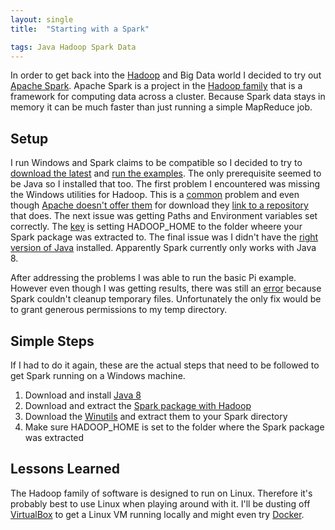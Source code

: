 ```yaml
---
layout: single
title:  "Starting with a Spark"

tags: Java Hadoop Spark Data
---
```


In order to get back into the [Hadoop](http://hadoop.apache.org/) and Big Data world I decided to try out [Apache Spark](https://spark.apache.org/). Apache Spark is a project in the [Hadoop family](https://hortonworks.com/ecosystems/) that is a framework for computing data across a cluster. Because Spark data stays in memory it can be much faster than just running a simple MapReduce job.

## Setup
I run Windows and Spark claims to be compatible so I decided to try to [download the latest](http://spark.apache.org/downloads.html) and [run the examples](https://spark.apache.org/docs/latest/index.html#running-the-examples-and-shell).  The only prerequisite seemed to be Java so I installed that too.
The first problem I encountered was missing the Windows utilities for Hadoop. This is a [common](http://www.srccodes.com/p/article/39/error-util-shell-failed-locate-winutils-binary-hadoop-binary-path) problem and even though [Apache doesn't offer them](https://wiki.apache.org/hadoop/WindowsProblems) for download they [link to a repository](https://github.com/steveloughran/winutils) that does.
The next issue was getting Paths and Environment variables set correctly. The [key](https://jaceklaskowski.gitbooks.io/mastering-apache-spark/spark-tips-and-tricks-running-spark-windows.html) is setting HADOOP_HOME to the folder wheere your Spark package was extracted to.
The final issue was I didn't have the [right version of Java](https://gist.github.com/lukewang1024/659ec27847169086dde8677e25156573) installed. Apparently Spark currently only works with Java 8.

After addressing the problems I was able to run the basic Pi example. However even though I was getting results, there was still an [error](https://issues.apache.org/jira/browse/SPARK-12216) because Spark couldn't cleanup temporary files. Unfortunately the only fix would be to grant generous permissions to my temp directory.

## Simple Steps
If I had to do it again, these are the actual steps that need to be followed to get Spark running on a Windows machine.
1. Download and install [Java 8](http://www.oracle.com/technetwork/java/javase/downloads/jdk8-downloads-2133151.html)
1. Download and extract the [Spark package with Hadoop](http://spark.apache.org/downloads.html)
1. Download the [Winutils](https://github.com/steveloughran/winutils) and extract them to your Spark directory
1. Make sure HADOOP_HOME is set to the folder where the Spark package was extracted

## Lessons Learned
The Hadoop family of software is designed to run on Linux. Therefore it's probably best to use Linux when playing around with it. I'll be dusting off [VirtualBox](https://www.virtualbox.org/) to get a Linux VM running locally and might even try [Docker](https://www.docker.com).